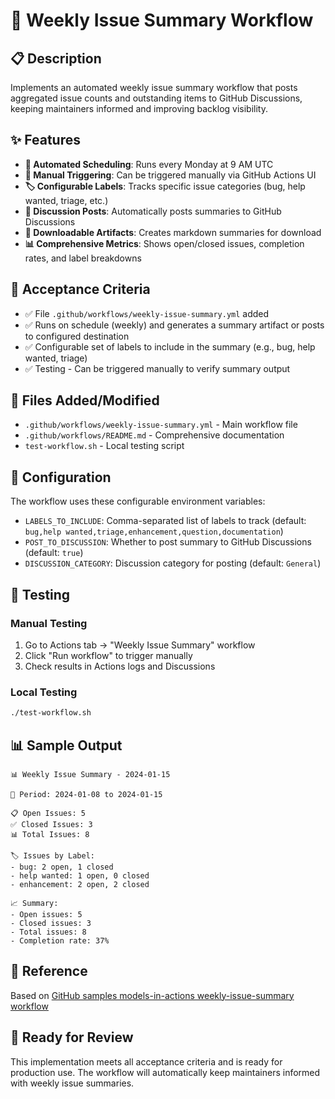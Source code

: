 # 🤖 Weekly Issue Summary Workflow

## 📋 Description

Implements an automated weekly issue summary workflow that posts aggregated issue counts and outstanding items to GitHub Discussions, keeping maintainers informed and improving backlog visibility.

## ✨ Features

- **📅 Automated Scheduling**: Runs every Monday at 9 AM UTC
- **🔧 Manual Triggering**: Can be triggered manually via GitHub Actions UI
- **🏷️ Configurable Labels**: Tracks specific issue categories (bug, help wanted, triage, etc.)
- **💬 Discussion Posts**: Automatically posts summaries to GitHub Discussions
- **📁 Downloadable Artifacts**: Creates markdown summaries for download
- **📊 Comprehensive Metrics**: Shows open/closed issues, completion rates, and label breakdowns

## 🎯 Acceptance Criteria

- ✅ File `.github/workflows/weekly-issue-summary.yml` added
- ✅ Runs on schedule (weekly) and generates a summary artifact or posts to configured destination
- ✅ Configurable set of labels to include in the summary (e.g., bug, help wanted, triage)
- ✅ Testing - Can be triggered manually to verify summary output

## 📁 Files Added/Modified

- `.github/workflows/weekly-issue-summary.yml` - Main workflow file
- `.github/workflows/README.md` - Comprehensive documentation
- `test-workflow.sh` - Local testing script

## 🔧 Configuration

The workflow uses these configurable environment variables:

- `LABELS_TO_INCLUDE`: Comma-separated list of labels to track (default: `bug,help wanted,triage,enhancement,question,documentation`)
- `POST_TO_DISCUSSION`: Whether to post summary to GitHub Discussions (default: `true`)
- `DISCUSSION_CATEGORY`: Discussion category for posting (default: `General`)

## 🧪 Testing

### Manual Testing
1. Go to Actions tab → "Weekly Issue Summary" workflow
2. Click "Run workflow" to trigger manually
3. Check results in Actions logs and Discussions

### Local Testing
```bash
./test-workflow.sh
```

## 📊 Sample Output

```
📊 Weekly Issue Summary - 2024-01-15

📅 Period: 2024-01-08 to 2024-01-15

📋 Open Issues: 5
✅ Closed Issues: 3
📊 Total Issues: 8

🏷️ Issues by Label:
- bug: 2 open, 1 closed
- help wanted: 1 open, 0 closed
- enhancement: 2 open, 2 closed

📈 Summary:
- Open issues: 5
- Closed issues: 3
- Total issues: 8
- Completion rate: 37%
```

## 🔗 Reference

Based on [GitHub samples models-in-actions weekly-issue-summary workflow](https://github.com/github-samples/models-in-actions/tree/main/workflows/weekly-issue-summary)

## 🚀 Ready for Review

This implementation meets all acceptance criteria and is ready for production use. The workflow will automatically keep maintainers informed with weekly issue summaries.

